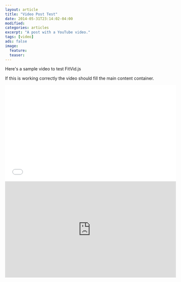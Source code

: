 ```yaml
---
layout: article
title: "Video Post Test"
date: 2014-05-31T23:14:02-04:00
modified:
categories: articles
excerpt: "A post with a YouTube video."
tags: [video]
ads: false
image:
  feature:
  teaser:
---
```


Here's a sample video to test FitVid.js

If this is working correctly the video should fill the main content container.

<iframe width="560" height="315" src="//www.youtube.com/embed/9e1nPyHXCFQ" frameborder="0"> </iframe>

<iframe width="560" height="315" src="https://www.google.com/maps/embed?pb=!1m18!1m12!1m3!1d2669.1673684650937!2d7.822966050415756!3d48.01047626788307!2m3!1f0!2f0!3f0!3m2!1i1024!2i768!4f13.1!3m3!1m2!1s0x47911b75210641ff%3A0xe051404d2180209b!2sEnsisheimer+Str.+20%2C+79110+Freiburg+im+Breisgau%2C+Germany!5e0!3m2!1sen!2sil!4v1494688596008"  frameborder="0" > </iframe>
